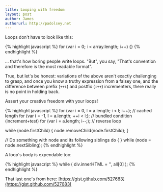 ```yaml
---
title: Looping with freedom
layout: post
author: James
authorurl: http://padolsey.net
---
```


Loops don't have to look like this:

{% highlight javascript %}
for (var i = 0; i < array.length; i++) {}
{% endhighlight %}

... that's how boring people write loops. "But", you say, "That's convention and therefore is the most readable format".

True, but let's be honest: variations of the above aren't exactly challenging to grasp, and once you know a truthy expression from a falsey one, and the difference between prefix (`++i`) and postfix (`i++`) incrementers, there really is no point in holding back.

Assert your creative freedom with your loops!

{% highlight javascript %}
for (var i = 0, l = a.length; i < l; i++); // cached length
for (var i = -1, l = a.length; ++i < l;); // bundled condition (increment+test)
for (var i = a.length; i--;); // reverse loop 

while (node.firstChild) {
	node.removeChild(node.firstChild);
}

// Do something with node and its following siblings
do { } while (node = node.nextSibling);
{% endhighlight %}

A loop's body is expendable too:

{% highlight javascript %}
while (
    div.innerHTML = '<!--[if gt IE ' + (++v) + ']><i></i><![endif]-->',
    all[0]
);
{% endhighlight %}

That last one's from here: [https://gist.github.com/527683](https://gist.github.com/527683)


